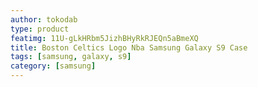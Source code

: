 ```yaml
---
author: tokodab
type: product
featimg: 11U-gLkHRbm5JizhBHyRkRJEQn5aBmeXQ
title: Boston Celtics Logo Nba Samsung Galaxy S9 Case
tags: [samsung, galaxy, s9]
category: [samsung]
---
```

